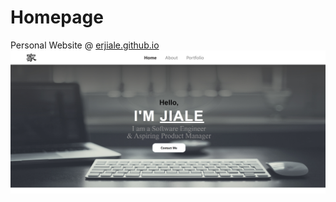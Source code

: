 # Homepage
Personal Website @ <a href="http://erjiale.github.io">erjiale.github.io</a>
<kbd><a href="http://erjiale.github.io"><img src="./img/Personal-website-jiale.png"/></a></kbd>
